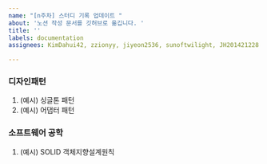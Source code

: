 ```yaml
---
name: "[n주차] 스터디 기록 업데이트 "
about: '노션 작성 문서를 깃허브로 옮깁니다. '
title: ''
labels: documentation
assignees: KimDahui42, zzionyy, jiyeon2536, sunoftwilight, JH201421228

---
```


### 디자인패턴
1. (예시) 싱글톤 패턴
2. (예시) 어댑터 패턴
### 소프트웨어 공학
1. (예시) SOLID 객체지향설계원칙
